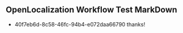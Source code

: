 ## OpenLocalization Workflow Test MarkDown
* 40f7eb6d-8c58-46fc-94b4-e072daa66790 thanks!

<!--HONumber=Jul16_HO4-->


